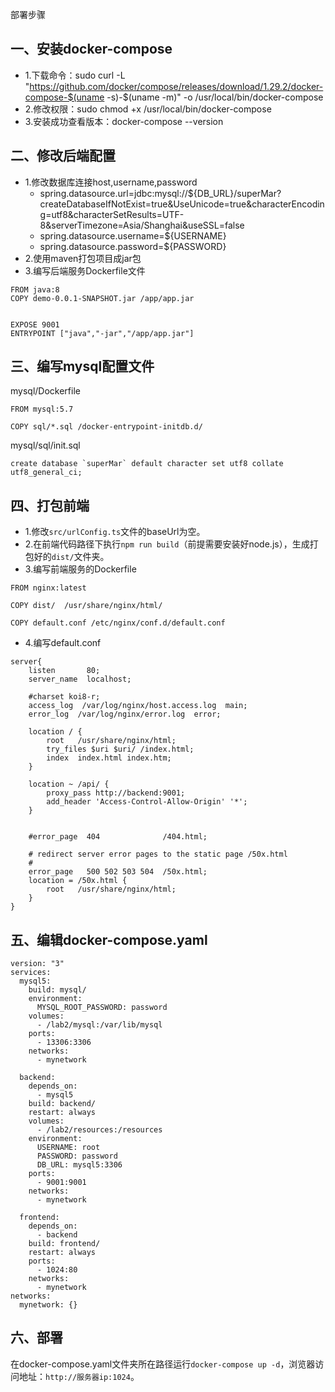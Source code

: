 部署步骤

## 一、安装docker-compose

* 1.下载命令：sudo curl -L "https://github.com/docker/compose/releases/download/1.29.2/docker-compose-$(uname -s)-$(uname -m)" -o /usr/local/bin/docker-compose
* 2.修改权限：sudo chmod +x /usr/local/bin/docker-compose
* 3.安装成功查看版本：docker-compose --version

## 二、修改后端配置

* 1.修改数据库连接host,username,password
	* spring.datasource.url=jdbc:mysql://${DB_URL}/superMar?createDatabaseIfNotExist=true&UseUnicode=true&characterEncoding=utf8&characterSetResults=UTF-8&serverTimezone=Asia/Shanghai&useSSL=false
	* spring.datasource.username=${USERNAME}
	* spring.datasource.password=${PASSWORD}
* 2.使用maven打包项目成jar包
* 3.编写后端服务Dockerfile文件
```shell
FROM java:8
COPY demo-0.0.1-SNAPSHOT.jar /app/app.jar


EXPOSE 9001
ENTRYPOINT ["java","-jar","/app/app.jar"]
```

## 三、编写mysql配置文件

mysql/Dockerfile
```shell
FROM mysql:5.7

COPY sql/*.sql /docker-entrypoint-initdb.d/
```
mysql/sql/init.sql
```shell
create database `superMar` default character set utf8 collate utf8_general_ci;
```

## 四、打包前端

* 1.修改`src/urlConfig.ts`文件的baseUrl为空。
* 2.在前端代码路径下执行`npm run build`（前提需要安装好node.js），生成打包好的`dist/`文件夹。
* 3.编写前端服务的Dockerfile
```shell
FROM nginx:latest

COPY dist/  /usr/share/nginx/html/

COPY default.conf /etc/nginx/conf.d/default.conf
```
* 4.编写default.conf
```shell
server{
    listen       80;
    server_name  localhost;

    #charset koi8-r;
    access_log  /var/log/nginx/host.access.log  main;
    error_log  /var/log/nginx/error.log  error;

    location / {
        root   /usr/share/nginx/html;
        try_files $uri $uri/ /index.html;
        index  index.html index.htm;
    }

    location ~ /api/ {
        proxy_pass http://backend:9001;
        add_header 'Access-Control-Allow-Origin' '*';
    }


    #error_page  404              /404.html;

    # redirect server error pages to the static page /50x.html
    #
    error_page   500 502 503 504  /50x.html;
    location = /50x.html {
        root   /usr/share/nginx/html;
    }
}
```

## 五、编辑docker-compose.yaml
```shell
version: "3"
services:
  mysql5:
    build: mysql/
    environment:
      MYSQL_ROOT_PASSWORD: password
    volumes:
      - /lab2/mysql:/var/lib/mysql
    ports:
      - 13306:3306
    networks:
      - mynetwork

  backend:
    depends_on:
      - mysql5
    build: backend/
    restart: always
    volumes:
      - /lab2/resources:/resources
    environment:
      USERNAME: root
      PASSWORD: password
      DB_URL: mysql5:3306
    ports:
      - 9001:9001
    networks:
      - mynetwork

  frontend:
    depends_on:
      - backend
    build: frontend/
    restart: always
    ports:
      - 1024:80
    networks:
      - mynetwork
networks:
  mynetwork: {}
```
## 六、部署
在docker-compose.yaml文件夹所在路径运行`docker-compose up -d`，浏览器访问地址：`http://服务器ip:1024`。

